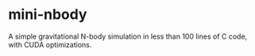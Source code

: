 mini-nbody
==========

A simple gravitational N-body simulation in less than 100 lines of C code, with CUDA optimizations.
